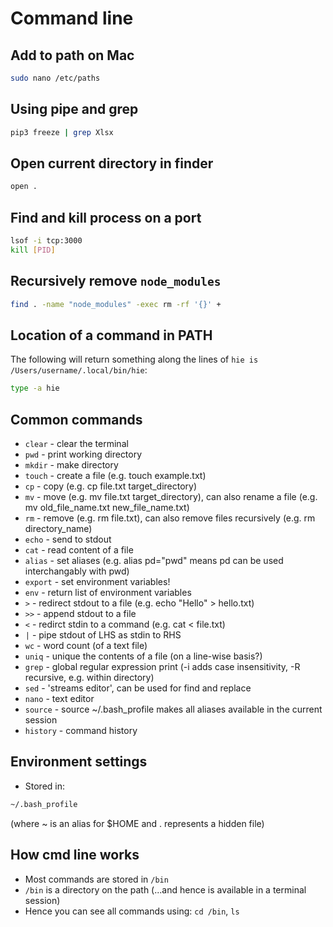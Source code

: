 # Command line

## Add to path on Mac

```bash
sudo nano /etc/paths
```

## Using pipe and grep

```bash
pip3 freeze | grep Xlsx
```

## Open current directory in finder

```bash
open .
```

## Find and kill process on a port

```bash
lsof -i tcp:3000
kill [PID]
```

## Recursively remove `node_modules`

```bash
find . -name "node_modules" -exec rm -rf '{}' +
```

## Location of a command in PATH

The following will return something along the lines of `hie is /Users/username/.local/bin/hie`:

```bash
type -a hie
```

## Common commands

* `clear` - clear the terminal
* `pwd` - print working directory
* `mkdir` - make directory
* `touch` - create a file (e.g. touch example.txt)
* `cp` - copy (e.g. cp file.txt target_directory)
* `mv` - move (e.g. mv file.txt target_directory), can also rename a file (e.g. mv old_file_name.txt new_file_name.txt)
* `rm` - remove (e.g. rm file.txt), can also remove files recursively (e.g. rm directory_name)
* `echo` - send to stdout
* `cat` - read content of a file
* `alias` - set aliases (e.g. alias pd="pwd" means pd can be used interchangably with pwd)
* `export` - set environment variables!
* `env` - return list of environment variables
* `>` - redirect stdout to a file (e.g. echo "Hello" > hello.txt)
* `>>` - append stdout to a file
* `<` - redirct stdin to a command (e.g. cat < file.txt)
* `|` - pipe stdout of LHS as stdin to RHS
* `wc` - word count (of a text file)
* `uniq` - unique the contents of a file (on a line-wise basis?)
* `grep` - global regular expression print (-i adds case insensitivity, -R recursive, e.g. within directory)
* `sed` - 'streams editor', can be used for find and replace
* `nano` - text editor
* `source` - source ~/.bash_profile makes all aliases available in the current session
* `history` - command history

## Environment settings

* Stored in:

```bash
~/.bash_profile
```

(where ~ is an alias for $HOME and . represents a hidden file)

## How cmd line works

* Most commands are stored in `/bin`
* `/bin` is a directory on the path (...and hence is available in a terminal session)
* Hence you can see all commands using: `cd /bin`, `ls`